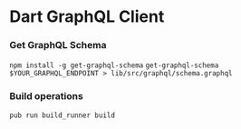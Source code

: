 # Dart GraphQL Client

### Get GraphQL Schema
`npm install -g get-graphql-schema`
`get-graphql-schema $YOUR_GRAPHQL_ENDPOINT > lib/src/graphql/schema.graphql`

### Build operations
`pub run build_runner build`

